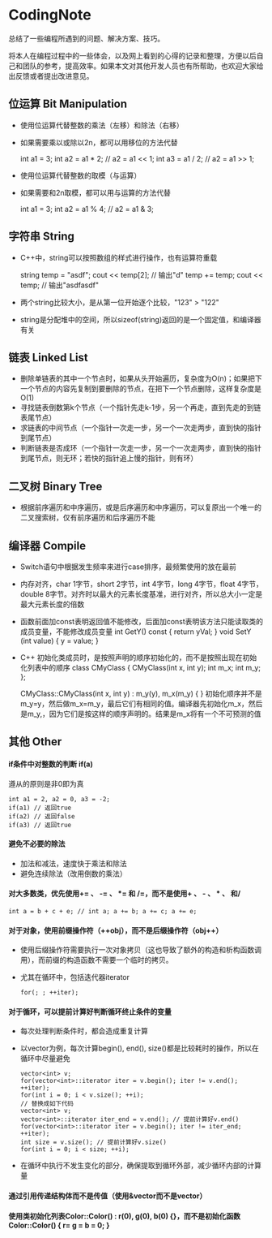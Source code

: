 # CodingNote
总结了一些编程所遇到的问题、解决方案、技巧。

将本人在编程过程中的一些体会，以及网上看到的心得的记录和整理，方便以后自己和团队的参考，提高效率。如果本文对其他开发人员也有所帮助，也欢迎大家给出反馈或者提出改进意见。

## 位运算 Bit Manipulation
* 使用位运算代替整数的乘法（左移）和除法（右移）
* 如果需要乘以或除以2n，都可以用移位的方法代替

	int a1 = 3;
	int a2 = a1 * 2; // a2 = a1 << 1;
	int a3 = a1 / 2; // a2 = a1 >> 1;

* 使用位运算代替整数的取模（与运算）
* 如果需要和2n取模，都可以用与运算的方法代替

	int a1 = 3;
	int a2 = a1 % 4; // a2 = a1 & 3;
	
## 字符串 String
* C++中，string可以按照数组的样式进行操作，也有运算符重载
	
	string temp = "asdf";
	cout << temp[2]; // 输出"d"
	temp += temp;
	cout << temp; // 输出"asdfasdf"

* 两个string比较大小，是从第一位开始逐个比较，"123" > "122"
* string是分配堆中的空间，所以sizeof(string)返回的是一个固定值，和编译器有关

## 链表 Linked List
* 删除单链表的其中一个节点时，如果从头开始遍历，复杂度为O(n)；如果把下一个节点的内容先复制到要删除的节点，在把下一个节点删除，这样复杂度是O(1)
* 寻找链表倒数第k个节点（一个指针先走k-1步，另一个再走，直到先走的到链表尾节点）
* 求链表的中间节点（一个指针一次走一步，另一个一次走两步，直到快的指针到尾节点）
* 判断链表是否成环（一个指针一次走一步，另一个一次走两步，直到快的指针到尾节点，则无环；若快的指针追上慢的指针，则有环）

## 二叉树 Binary Tree
* 根据前序遍历和中序遍历，或是后序遍历和中序遍历，可以复原出一个唯一的二叉搜索树，仅有前序遍历和后序遍历不能

## 编译器 Compile
* Switch语句中根据发生频率来进行case排序，最频繁使用的放在最前
* 内存对齐，char 1字节，short 2字节，int 4字节，long 4字节，float 4字节，double 8字节。对齐时以最大的元素长度基准，进行对齐，所以总大小一定是最大元素长度的倍数
* 函数前面加const表明返回值不能修改，后面加const表明该方法只能读取类的成员变量，不能修改成员变量
	int GetY() const {
		return yVal;
	}
	void SetY (int value) {
		y = value;
	}
	
* C++ 初始化类成员时，是按照声明的顺序初始化的，而不是按照出现在初始化列表中的顺序
	class CMyClass {
		CMyClass(int x, int y);
		int m_x;
		int m_y;
	};

	CMyClass::CMyClass(int x, int y) : m_y(y), m_x(m_y)
	{
	}
初始化顺序并不是m_y=y，然后做m_x=m_y，最后它们有相同的值。编译器先初始化m_x，然后是m_y,，因为它们是按这样的顺序声明的。结果是m_x将有一个不可预测的值

## 其他 Other
#### if条件中对整数的判断 if(a)
遵从的原则是非0即为真
	
	int a1 = 2, a2 = 0, a3 = -2;
	if(a1) // 返回true
	if(a2) // 返回false
	if(a3) // 返回true

#### 避免不必要的除法
* 加法和减法，速度快于乘法和除法
* 避免连续除法（改用倒数的乘法）

#### 对大多数类，优先使用+= 、 -= 、 *= 和 /=，而不是使用+ 、 - 、 * 、 和/
	
	int a = b + c + e; // int a; a += b; a += c; a += e;

#### 对于对象，使用前缀操作符（++obj），而不是后缀操作符（obj++）
* 使用后缀操作符需要执行一次对象拷贝（这也导致了额外的构造和析构函数调用），而前缀的构造函数不需要一个临时的拷贝。
* 尤其在循环中，包括迭代器iterator

	`for(; ; ++iter);`

#### 对于循环，可以提前计算好判断循环终止条件的变量
* 每次处理判断条件时，都会造成重复计算
* 以vector为例，每次计算begin(), end(), size()都是比较耗时的操作，所以在循环中尽量避免
	
	`vector<int> v;`  
	`for(vector<int>::iterator iter = v.begin(); iter != v.end(); ++iter);`  
	`for(int i = 0; i < v.size(); ++i);`  
	`// 替换成如下代码`  
	`vector<int> v;`  
	`vector<int>::iterator iter_end = v.end(); // 提前计算好v.end()`  
	`for(vector<int>::iterator iter = v.begin(); iter != iter_end; ++iter);`  
	`int size = v.size(); // 提前计算好v.size()`  
	`for(int i = 0; i < size; ++i);`

* 在循环中执行不发生变化的部分，确保提取到循环外部，减少循环内部的计算量

#### 通过引用传递结构体而不是传值（使用&vector而不是vector）
#### 使用类初始化列表Color::Color() : r(0), g(0), b(0) {}，而不是初始化函数Color::Color() { r= g = b = 0; }